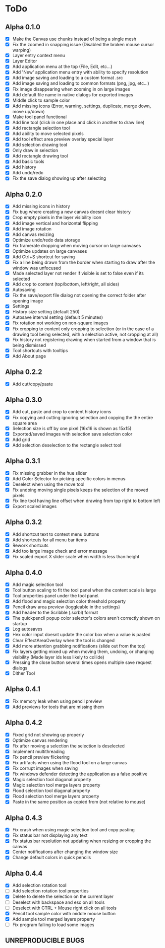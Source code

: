 # ToDo

## Alpha 0.1.0

- [X] Make the Canvas use chunks instead of being a single mesh
- [X] Fix the zoomed in snapping issue (Disabled the broken mouse cursor warping)
- [x] Layer entry context menu
- [X] Layer Editor
- [X] Add application menu at the top (File, Edit, etc...)
- [X] Add 'New' application menu entry with ability to specify resolution
- [X] Add image saving and loading to a custom format .src
- [X] Add image saving and loading to common formats (png, jpg, etc...)
- [X] Fix image disappearing when zooming in on large images
- [X] Add default file name in native dialogs for exported images
- [X] Middle click to sample color
- [X] Add missing icons (Error, warning, settings, duplicate, merge down, move up/down)
- [X] Make tool panel functional
- [X] Add line tool (click in one place and click in another to draw line)
- [X] Add rectangle selection tool
- [X] Add ability to move selected pixels
- [X] Add tool effect area preview overlay special layer
- [X] Add selection drawing tool
- [X] Only draw in selection
- [X] Add rectangle drawing tool
- [X] Add basic tools
- [X] Add history
- [X] Add undo/redo
- [X] Fix the save dialog showing up after selecting

## Alpha 0.2.0

- [X] Add missing icons in history
- [X] Fix bug where creating a new canvas doesnt clear history
- [X] Crop empty pixels in the layer visibility icon
- [X] Add image vertical and horizontal flipping
- [X] Add image rotation
- [X] Add canvas resizing
- [X] Optimize undo/redo data storage
- [X] Fix framerate dropping when moving cursor on large canvases
- [X] Optimize updates on large canvases
- [X] Add Ctrl+S shortcut for saving
- [X] Fix a line being drawn from the border when starting to draw after the window was unfocused
- [X] Made selected layer not render if visible is set to false even if its selected
- [X] Add crop to content (top/bottom, left/right, all sides)
- [X] Autosaving
- [X] Fix the save/export file dialog not opening the correct folder after opening image
- [X] Settings
- [X] History size setting (default 250)
- [X] Autosave interval setting (default 5 minutes)
- [X] Fix rotation not working on non-square images
- [X] Fix cropping to content only cropping to selection (or in the case of a drawing tool being selected, with a selection active, not cropping at all)
- [X] Fix history not registering drawing when started from a window that is being dismissed
- [X] Tool shortcuts with tooltips
- [X] Add About page

## Alpha 0.2.2

- [X] Add cut/copy/paste

## Alpha 0.3.0

- [X] Add cut, paste and crop to content history icons
- [X] Fix copying and cutting ignoring selection and copying the the entire square area
- [X] Selection size is off by one pixel (16x16 is shown as 15x15)
- [X] Exported/saved images with selection save selection color
- [X] Add grid
- [X] Add selection deselection to the rectangle select tool

## Alpha 0.3.1

- [X] Fix missing grabber in the hue slider
- [X] Add Color Selector for picking specific colors in menus
- [X] Deselect when using the move tool
- [X] Fix undoing moving single pixels keeps the selection of the moved pixels
- [X] Fix line tool having line offset when drawing from top right to bottom left
- [X] Export scaled images

## Alpha 0.3.2

- [X] Add shortcut text to context menu buttons
- [X] Add shortcuts for all menu bar items
- [X] Rework shortcuts
- [X] Add too large image check and error message
- [X] Fix scaled export X slider scale when width is less than height

## Alpha 0.4.0

- [X] Add magic selection tool
- [X] Tool button scaling to fit the tool panel when the content scale is large
- [X] Tool properties panel under the tool panel.
- [X] Add flood and magic selection color threshold property
- [X] Pencil draw area preview (toggleable in the settings)
- [X] Add header to the Scribble (.scrbl) format
- [X] The quickpencil popup color selector's colors aren't correctly shown on startup
- [X] Log autosaves
- [X] Hex color input doesnt update the color box when a value is pasted
- [X] Clear EffectAreaOverlay when the tool is changed
- [X] Add more attention grabbing notifications (slide out from the top)
- [X] Fix layers getting mixed up when moving them, undoing, or changing visibility (Made layer ids less likely to collide)
- [X] Pressing the close button several times opens multiple save request dialogs
- [X] Dither Tool

## Alpha 0.4.1

- [X] Fix memory leak when using pencil preview
- [X] Add previews for tools that are missing them

## Alpha 0.4.2

- [X] Fixed grid not showing up properly
- [X] Optimize canvas rendering
- [X] Fix after moving a selection the selection is deselected
- [X] Implement multithreading
- [X] Fix pencil preview flickering
- [X] Fix artifacts when using the flood tool on a large canvas
- [X] Fix corrupt images when saving
- [X] Fix windows defender detecting the application as a false positive
- [X] Magic selection tool diagonal property
- [X] Magic selection tool merge layers property
- [X] Flood selection tool diagonal property
- [X] Flood selection tool merge layers property
- [X] Paste in the same position as copied from (not relative to mouse)

## Alpha 0.4.3

- [X] Fix crash when using magic selection tool and copy pasting
- [X] Fix status bar not displaying any text
- [X] Fix status bar resolution not updating when resizing or cropping the canvas
- [X] Center notifications after changing the window size
- [X] Change default colors in quick pencils

## Alpha 0.4.4

- [X] Add selection rotation tool
- [ ] Add selection rotation tool properties
- [X] Delete to delete the selection on the current layer
- [ ] Deselect with backspace and esc on all tools
- [ ] Deselect with CTRL + Mouse right click on all tools
- [X] Pencil tool sample color with middle mouse button
- [X] Add sample tool merged layers property
- [ ] Fix program failing to load some images

## UNREPRODUCIBLE BUGS

